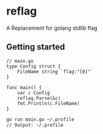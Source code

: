 # reflag
A Replacement for golang stdlib flag

## Getting started

```{go}
// main.go
type Config struct {
	FileName string `flag:"[0]"`
}

func main() {
	var c Config
	reflag.Parse(&c)
	fmt.Println(c.FileName)
}
```

```bash
go run main.go ~/.profile
// Output: ~/.profile
```

